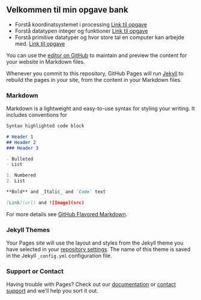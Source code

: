 ## Velkommen til min opgave bank
- Forstå koordinatsystemet i processing [Link til opgave](https://github.com/ChrisBruhn/HTX/tree/master/uge37/opgave.txt)
- Forstå datatypen integer og funktioner [Link til opgave](https://github.com/ChrisBruhn/HTX/tree/master/uge38/opgave.txt)
- Forstå primitive datatyper og hvor store tal en computer kan arbejde med. [Link til opgave](https://github.com/ChrisBruhn/HTX/tree/master/uge38/opgave.txt) 


You can use the [editor on GitHub](https://github.com/ChrisBruhn/HTX/edit/gh-pages/index.md) to maintain and preview the content for your website in Markdown files.

Whenever you commit to this repository, GitHub Pages will run [Jekyll](https://jekyllrb.com/) to rebuild the pages in your site, from the content in your Markdown files.

### Markdown

Markdown is a lightweight and easy-to-use syntax for styling your writing. It includes conventions for

```markdown
Syntax highlighted code block

# Header 1
## Header 2
### Header 3

- Bulleted
- List

1. Numbered
2. List

**Bold** and _Italic_ and `Code` text

[Link](url) and ![Image](src)
```

For more details see [GitHub Flavored Markdown](https://guides.github.com/features/mastering-markdown/).

### Jekyll Themes

Your Pages site will use the layout and styles from the Jekyll theme you have selected in your [repository settings](https://github.com/ChrisBruhn/HTX/settings). The name of this theme is saved in the Jekyll `_config.yml` configuration file.

### Support or Contact

Having trouble with Pages? Check out our [documentation](https://docs.github.com/categories/github-pages-basics/) or [contact support](https://github.com/contact) and we’ll help you sort it out.
